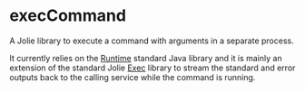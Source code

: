 # execCommand

A Jolie library to execute a command with arguments in a separate process.

It currently relies on the [Runtime](https://docs.oracle.com/javase/7/docs/api/java/lang/Runtime.html) standard Java library and it is mainly an extension of the standard Jolie [Exec](https://docs.jolie-lang.org/v1.10.x/language-tools-and-standard-library/standard-library-api/exec.html) library to stream the standard and error outputs back to the calling service while the command is running.

